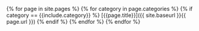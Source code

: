 {% for page in site.pages %}
  {% for category in page.categories %}
    {% if category == {{include.category}} %}
[{{page.title}}]({{ site.baseurl }}{{ page.url }})
    {% endif %}
  {% endfor %}
{% endfor %}
